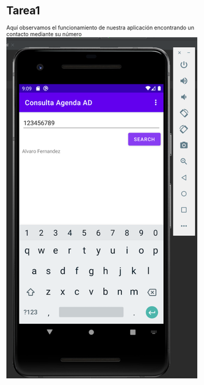 # Tarea1
Aquí observamos el funcionamiento de nuestra aplicación encontrando un contacto mediante su número
<img src="AppFuncionando.png" width="500" title="hover text">
